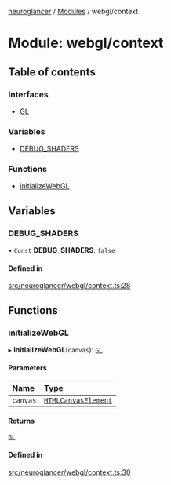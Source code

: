 [neuroglancer](../README.md) / [Modules](../modules.md) / webgl/context

# Module: webgl/context

## Table of contents

### Interfaces

- [GL](../interfaces/webgl_context.GL.md)

### Variables

- [DEBUG\_SHADERS](webgl_context.md#debug_shaders)

### Functions

- [initializeWebGL](webgl_context.md#initializewebgl)

## Variables

### DEBUG\_SHADERS

• `Const` **DEBUG\_SHADERS**: ``false``

#### Defined in

[src/neuroglancer/webgl/context.ts:28](https://github.com/ActiveBrainAtlas2/neuroglancer/blob/1beb5d34/src/neuroglancer/webgl/context.ts#L28)

## Functions

### initializeWebGL

▸ **initializeWebGL**(`canvas`): [`GL`](../interfaces/webgl_context.GL.md)

#### Parameters

| Name | Type |
| :------ | :------ |
| `canvas` | [`HTMLCanvasElement`](annotation_annotation_layer_state._internal_.md#htmlcanvaselement) |

#### Returns

[`GL`](../interfaces/webgl_context.GL.md)

#### Defined in

[src/neuroglancer/webgl/context.ts:30](https://github.com/ActiveBrainAtlas2/neuroglancer/blob/1beb5d34/src/neuroglancer/webgl/context.ts#L30)
